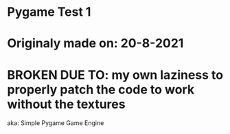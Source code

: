 # Pygame Test 1
# Originaly made on: 20-8-2021
# BROKEN DUE TO: my own laziness to properly patch the code to work without the textures
aka: Simple Pygame Game Engine